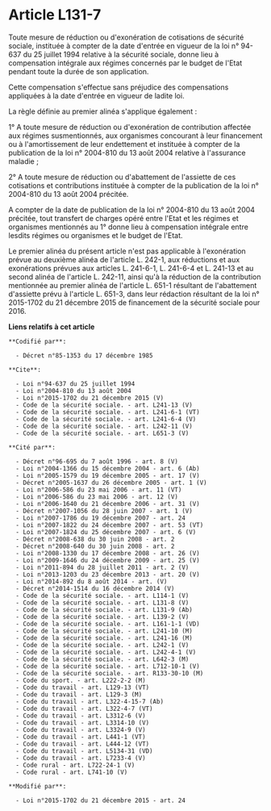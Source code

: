 # Article L131-7

Toute mesure de réduction ou d'exonération de cotisations de sécurité sociale, instituée à compter de la date d'entrée en
vigueur de la loi n° 94-637 du 25 juillet 1994 relative à la sécurité sociale, donne lieu à compensation intégrale aux
régimes concernés par le budget de l'Etat pendant toute la durée de son application. 

Cette compensation s'effectue sans préjudice des compensations appliquées à la date d'entrée en vigueur de ladite loi. 

La règle définie au premier alinéa s'applique également : 

1° A toute mesure de réduction ou d'exonération de contribution affectée aux régimes susmentionnés, aux organismes concourant
à leur financement ou à l'amortissement de leur endettement et instituée à compter de la publication de la loi n° 2004-810 du
13 août 2004 relative à l'assurance maladie ; 

2° A toute mesure de réduction ou d'abattement de l'assiette de ces cotisations et contributions instituée à compter de la
publication de la loi n° 2004-810 du 13 août 2004 précitée. 

A compter de la date de publication de la loi n° 2004-810 du 13 août 2004 précitée, tout transfert de charges opéré entre
l'Etat et les régimes et organismes mentionnés au 1° donne lieu à compensation intégrale entre lesdits régimes ou organismes
et le budget de l'Etat. 

Le premier alinéa du présent article n'est pas applicable à l'exonération prévue au deuxième alinéa de l'article L. 242-1,
aux réductions et aux exonérations prévues aux articles L. 241-6-1, L. 241-6-4 et L. 241-13 et au second alinéa de l'article
L. 242-11, ainsi qu'à la réduction de la contribution mentionnée au premier alinéa de l'article L. 651-1 résultant de
l'abattement d'assiette prévu à l'article L. 651-3, dans leur rédaction résultant de la loi n° 2015-1702 du 21 décembre 2015
de financement de la sécurité sociale pour 2016.

**Liens relatifs à cet article**

	**Codifié par**:

	  - Décret n°85-1353 du 17 décembre 1985

	**Cite**:

	  - Loi n°94-637 du 25 juillet 1994
	  - Loi n°2004-810 du 13 août 2004
	  - Loi n°2015-1702 du 21 décembre 2015 (V)
	  - Code de la sécurité sociale. - art. L241-13 (V)
	  - Code de la sécurité sociale. - art. L241-6-1 (VT)
	  - Code de la sécurité sociale. - art. L241-6-4 (V)
	  - Code de la sécurité sociale. - art. L242-11 (V)
	  - Code de la sécurité sociale. - art. L651-3 (V)

	**Cité par**:

	  - Décret n°96-695 du 7 août 1996 - art. 8 (V)
	  - Loi n°2004-1366 du 15 décembre 2004 - art. 6 (Ab)
	  - Loi n°2005-1579 du 19 décembre 2005 - art. 17 (V)
	  - Décret n°2005-1637 du 26 décembre 2005 - art. 1 (V)
	  - Loi n°2006-586 du 23 mai 2006 - art. 11 (VT)
	  - Loi n°2006-586 du 23 mai 2006 - art. 12 (V)
	  - Loi n°2006-1640 du 21 décembre 2006 - art. 31 (V)
	  - Décret n°2007-1056 du 28 juin 2007 - art. 1 (V)
	  - Loi n°2007-1786 du 19 décembre 2007 - art. 24
	  - Loi n°2007-1822 du 24 décembre 2007 - art. 53 (VT)
	  - Loi n°2007-1824 du 25 décembre 2007 - art. 6 (V)
	  - Décret n°2008-638 du 30 juin 2008 - art. 2
	  - Décret n°2008-640 du 30 juin 2008 - art. 2
	  - Loi n°2008-1330 du 17 décembre 2008 - art. 26 (V)
	  - Loi n°2009-1646 du 24 décembre 2009 - art. 25 (V)
	  - Loi n°2011-894 du 28 juillet 2011 - art. 2 (V)
	  - Loi n°2013-1203 du 23 décembre 2013 - art. 20 (V)
	  - Loi n°2014-892 du 8 août 2014 - art. (V)
	  - Décret n°2014-1514 du 16 décembre 2014 (V)
	  - Code de la sécurité sociale. - art. L114-1 (V)
	  - Code de la sécurité sociale. - art. L131-8 (V)
	  - Code de la sécurité sociale. - art. L131-9 (Ab)
	  - Code de la sécurité sociale. - art. L139-2 (V)
	  - Code de la sécurité sociale. - art. L161-1-1 (VD)
	  - Code de la sécurité sociale. - art. L241-10 (M)
	  - Code de la sécurité sociale. - art. L241-16 (M)
	  - Code de la sécurité sociale. - art. L242-1 (V)
	  - Code de la sécurité sociale. - art. L242-4-1 (V)
	  - Code de la sécurité sociale. - art. L642-3 (M)
	  - Code de la sécurité sociale. - art. L712-10-1 (V)
	  - Code de la sécurité sociale. - art. R133-30-10 (M)
	  - Code du sport. - art. L222-2-2 (M)
	  - Code du travail - art. L129-13 (VT)
	  - Code du travail - art. L129-3 (M)
	  - Code du travail - art. L322-4-15-7 (Ab)
	  - Code du travail - art. L322-4-7 (VT)
	  - Code du travail - art. L3312-6 (V)
	  - Code du travail - art. L3314-10 (V)
	  - Code du travail - art. L3324-9 (V)
	  - Code du travail - art. L441-1 (VT)
	  - Code du travail - art. L444-12 (VT)
	  - Code du travail - art. L5134-31 (VD)
	  - Code du travail - art. L7233-4 (V)
	  - Code rural - art. L722-24-1 (V)
	  - Code rural - art. L741-10 (V)

	**Modifié par**:

	  - Loi n°2015-1702 du 21 décembre 2015 - art. 24
